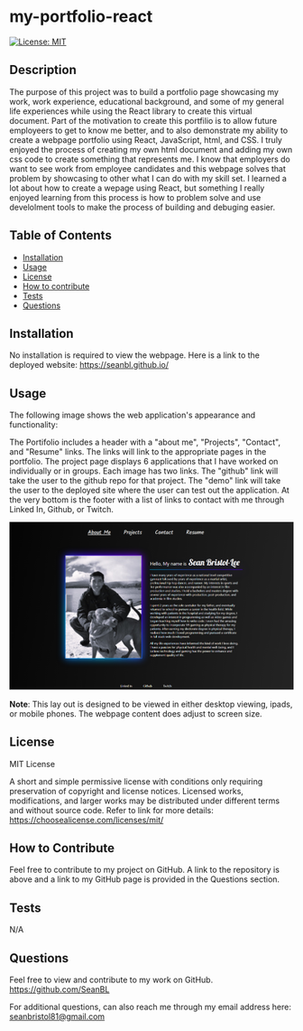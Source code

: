 # my-portfolio-react
[![License: MIT](https://img.shields.io/badge/License-MIT-yellow.svg)](https://opensource.org/licenses/MIT)

 ## Description
 The purpose of this project was to build a portfolio page showcasing my work, work experience, educational background, and some of my general life experiences while using the React library to create this virtual document. Part of the motivation to create this portfilio is to allow future employeers to get to know me better, and to also demonstrate my ability to create a webpage portfolio using React, JavaScript, html, and CSS. I truly enjoyed the process of creating my own html document and adding my own css code to create something that represents me. I know that employers do want to see work from employee candidates and this webpage solves that problem by showcasing to other what I can do with my skill set. I learned a lot about how to create a wepage using React, but something I really enjoyed learning from this process is how to problem solve and use develolment tools to make the process of building and debuging easier.      

 ## Table of Contents

- [Installation](#installation)
- [Usage](#usage)
- [License](#license)
- [How to contribute](#how-to-contribute)
- [Tests](#tests)
- [Questions](#questions)

## Installation
No installation is required to view the webpage. Here is a link to the deployed website: https://seanbl.github.io/

## Usage
The following image shows the web application's appearance and functionality:

The Portifolio includes a header with a "about me", "Projects", "Contact", and "Resume" links. The links will link to the appropriate pages in the portfolio. The project page displays 6 applications that I have worked on individually or in groups. Each image has two links. The "github" link will take the user to the github repo for that project. The "demo" link will take the user to the deployed site where the user can test out the application. At the very bottom is the footer with a list of links to contact with me through Linked In, Github, or Twitch.  

![The portfolio webpage includes a header with navigation links, and an about me section.](./public/reactPortfolio.png)

**Note**: This lay out is designed to be viewed in either desktop viewing, ipads, or mobile phones. The webpage content does adjust to screen size.


## License
MIT License

A short and simple permissive license with conditions only requiring preservation of copyright and license notices. Licensed works, modifications, and larger works may be distributed under different terms and without source code. Refer to link for more details: https://choosealicense.com/licenses/mit/

## How to Contribute
Feel free to contribute to my project on GitHub. A link to the repository is above and a link to my GitHub page is provided in the Questions section.

## Tests
N/A  

## Questions
Feel free to view and contribute to my work on GitHub.
https://github.com/SeanBL

For additional questions, can also reach me through my email address here:
seanbristol81@gmail.com
